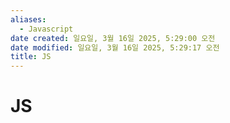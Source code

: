 ```yaml
---
aliases:
  - Javascript
date created: 일요일, 3월 16일 2025, 5:29:00 오전
date modified: 일요일, 3월 16일 2025, 5:29:17 오전
title: JS
---
```


# JS
